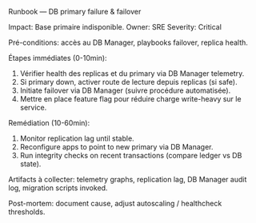 Runbook — DB primary failure & failover

Impact: Base primaire indisponible.
Owner: SRE
Severity: Critical

Pré-conditions: accès au DB Manager, playbooks failover, replica health.

Étapes immédiates (0-10min):
1. Vérifier health des replicas et du primary via DB Manager telemetry.
2. Si primary down, activer route de lecture depuis replicas (si safe).
3. Initiate failover via DB Manager (suivre procédure automatisée).
4. Mettre en place feature flag pour réduire charge write-heavy sur le service.

Remédiation (10-60min):
1. Monitor replication lag until stable.
2. Reconfigure apps to point to new primary via DB Manager.
3. Run integrity checks on recent transactions (compare ledger vs DB state).

Artifacts à collecter: telemetry graphs, replication lag, DB Manager audit log, migration scripts invoked.

Post-mortem: document cause, adjust autoscaling / healthcheck thresholds.
